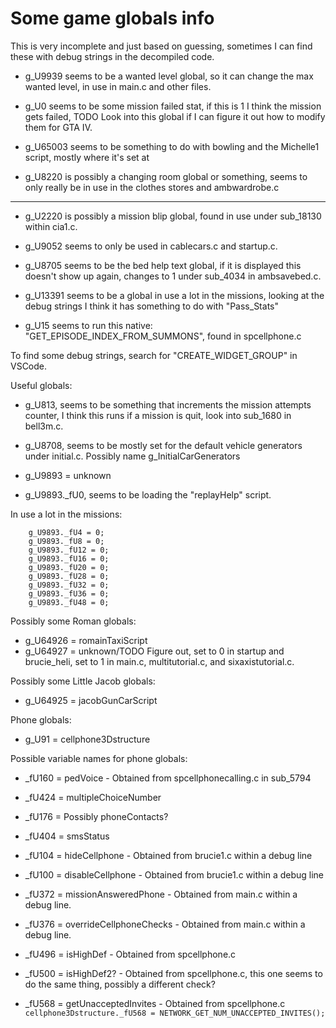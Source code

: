 # Some game globals info
This is very incomplete and just based on guessing, sometimes I can find these with debug strings in the decompiled code.

* g_U9939 seems to be a wanted level global, so it can change the max wanted level, in use in main.c and other files.

* g_U0 seems to be some mission failed stat, if this is 1 I think the mission gets failed, TODO Look into this global if I can figure it out how to modify them for GTA IV.

* g_U65003 seems to be something to do with bowling and the Michelle1 script, mostly where it's set at

* g_U8220 is possibly a changing room global or something, seems to only really be in use in the clothes stores and ambwardrobe.c

<hr>

* g_U2220 is possibly a mission blip global, found in use under sub_18130 within cia1.c.

* g_U9052 seems to only be used in cablecars.c and startup.c.

* g_U8705 seems to be the bed help text global, if it is displayed this doesn't show up again, changes to 1 under sub_4034 in ambsavebed.c.

* g_U13391 seems to be a global in use a lot in the missions, looking at the debug strings I think it has something to do with "Pass_Stats"

* g_U15 seems to run this native: "GET_EPISODE_INDEX_FROM_SUMMONS", found in spcellphone.c

To find some debug strings, search for "CREATE_WIDGET_GROUP" in VSCode.

Useful globals:
* g_U813, seems to be something that increments the mission attempts counter, I think this runs if a mission is quit, look into sub_1680 in bell3m.c.

* g_U8708, seems to be mostly set for the default vehicle generators under initial.c. Possibly name g_InitialCarGenerators

* g_U9893 = unknown
* g_U9893._fU0, seems to be loading the "replayHelp" script.

In use a lot in the missions:

``` 
    g_U9893._fU4 = 0;
    g_U9893._fU8 = 0;
    g_U9893._fU12 = 0;
    g_U9893._fU16 = 0;
    g_U9893._fU20 = 0;
    g_U9893._fU28 = 0;
    g_U9893._fU32 = 0;
    g_U9893._fU36 = 0;
    g_U9893._fU48 = 0;
```

Possibly some Roman globals:
* g_U64926 = romainTaxiScript
* g_U64927 = unknown/TODO Figure out, set to 0 in startup and brucie_heli, set to 1 in main.c, multitutorial.c, and sixaxistutorial.c.

Possibly some Little Jacob globals:
* g_U64925 = jacobGunCarScript

Phone globals:
* g_U91 = cellphone3Dstructure

Possible variable names for phone globals:
* _fU160 = pedVoice - Obtained from spcellphonecalling.c in sub_5794

* _fU424 = multipleChoiceNumber

* _fU176 = Possibly phoneContacts?

* _fU404 = smsStatus
* _fU104 = hideCellphone - Obtained from brucie1.c within a debug line
* _fU100 = disableCellphone - Obtained from brucie1.c within a debug line
* _fU372 = missionAnsweredPhone - Obtained from main.c within a debug line.
* _fU376 = overrideCellphoneChecks - Obtained from main.c within a debug line.

* _fU496 = isHighDef - Obtained from spcellphone.c
* _fU500 = isHighDef2? - Obtained from spcellphone.c, this one seems to do the same thing, possibly a different check?

* _fU568 = getUnacceptedInvites - Obtained from spcellphone.c ``` cellphone3Dstructure._fU568 = NETWORK_GET_NUM_UNACCEPTED_INVITES(); ```
